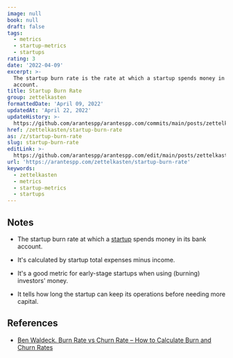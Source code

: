 ```yaml
---
image: null
book: null
draft: false
tags:
  - metrics
  - startup-metrics
  - startups
rating: 3
date: '2022-04-09'
excerpt: >-
  The startup burn rate is the rate at which a startup spends money in its bank
  account.
title: Startup Burn Rate
group: zettelkasten
formattedDate: 'April 09, 2022'
updatedAt: 'April 22, 2022'
updateHistory: >-
  https://github.com/arantespp/arantespp.com/commits/main/posts/zettelkasten/startup-burn-rate.md
href: /zettelkasten/startup-burn-rate
as: /z/startup-burn-rate
slug: startup-burn-rate
editLink: >-
  https://github.com/arantespp/arantespp.com/edit/main/posts/zettelkasten/startup-burn-rate.md
url: 'https://arantespp.com/zettelkasten/startup-burn-rate'
keywords:
  - zettelkasten
  - metrics
  - startup-metrics
  - startups
---
```


## Notes

- The startup burn rate at which a [startup](/zettel/startup) spends money in its bank account.

- It's calculated by startup total expenses minus income.

- It's a good metric for early-stage startups when using (burning) investors' money.

- It tells how long the startup can keep its operations before needing more capital.

## References

- [Ben Waldeck. Burn Rate vs Churn Rate – How to Calculate Burn and Churn Rates](https://startupandscale.com/blog/burn-rate-vs-churn-rate/)
